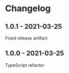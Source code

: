 # Changelog

## 1.0.1 - 2021-03-25

Fixed release artifact

## 1.0.0 - 2021-03-25

TypeScript refactor